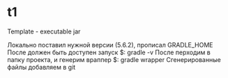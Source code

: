 # t1
Template - executable jar

Локально поставил нужной версии (5.6.2), прописал GRADLE_HOME
После должен быть доступен запуск $: gradle -v
После перходим в папку проекта, и генерим враппер $: gradle wrapper
Сгенерированные файлы добавляем в git